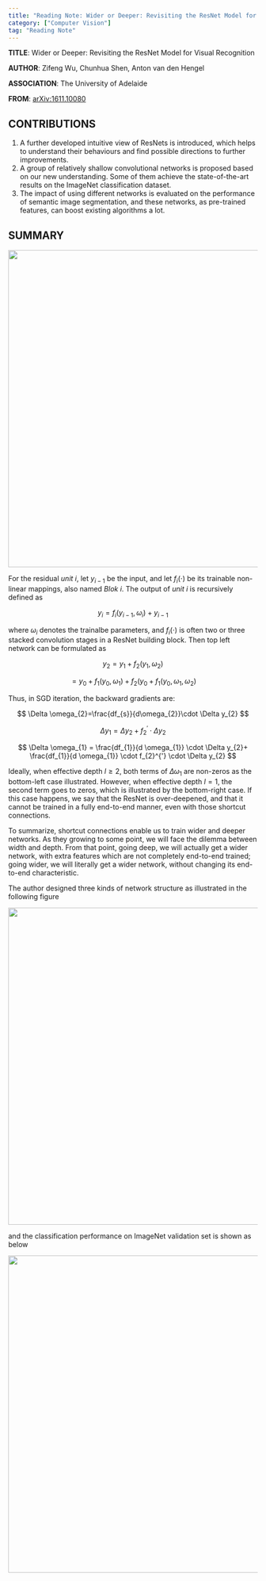 ```yaml
---
title: "Reading Note: Wider or Deeper: Revisiting the ResNet Model for Visual Recognition"
category: ["Computer Vision"]
tag: "Reading Note"
---
```


**TITLE**:  Wider or Deeper: Revisiting the ResNet Model for Visual Recognition

**AUTHOR**: Zifeng Wu, Chunhua Shen, Anton van den Hengel

**ASSOCIATION**: The University of Adelaide

**FROM**: [arXiv:1611.10080 ](https://arxiv.org/abs/1611.10080)

## CONTRIBUTIONS ##

1. A further developed intuitive view of ResNets is introduced, which helps to understand their behaviours and find possible directions to further improvements.
2. A group of relatively shallow convolutional networks is proposed based on our new understanding. Some of them achieve the state-of-the-art results on the ImageNet classification dataset.
3. The impact of using different networks is evaluated on the performance of semantic image segmentation, and these networks, as pre-trained features, can boost existing algorithms a lot.

## SUMMARY ##

<img class="img-responsive center-block" src="https://raw.githubusercontent.com/joshua19881228/my_blogs/master/Computer_Vision/Reading_Note/figures/WiderResNet_1.jpg" alt="" width="640"/>

For the residual $unit \ i$, let $y_{i-1}$ be the input, and let $f_{i}(\cdot)$ be its trainable non-linear mappings, also named $Blok \ i$. The output of $unit \ i$ is recursively defined as 

$$ y_{i} = f_{i}(y_{i-1}, \omega_{i})+y_{i-1} $$

where $\omega_{i}$ denotes the trainalbe parameters, and $f_{i}(\cdot)$ is often two or three stacked convolution stages in a ResNet building block. Then top left network can be formulated as

$$ y_{2} = y_{1}+f_{2}(y_{1},\omega_{2}) $$

$$ = y_{0}+f_{1}(y_{0},\omega_{1})+f_{2}(y_{0}+f_{1}(y_{0}, \omega_{1}, \omega_{2}) $$

Thus, in SGD iteration, the backward gradients are:

$$ \Delta \omega_{2}=\frac{df_{s}}{d\omega_{2}}\cdot \Delta y_{2} $$

$$ \Delta y_{1}= \Delta y_{2} + f_{2}^{'} \cdot \Delta y_{2} $$

$$ \Delta \omega_{1} = \frac{df_{1}}{d \omega_{1}} \cdot \Delta y_{2}+ \frac{df_{1}}{d \omega_{1}} \cdot f_{2}^{'} \cdot \Delta y_{2} $$

Ideally, when effective depth $l\geq2$, both terms of $\Delta \omega_{1}$ are non-zeros as the bottom-left case illustrated. However, when effective depth $l=1$, the second term goes to zeros, which is illustrated by the bottom-right case. If this case happens, we say that the ResNet is over-deepened, and that it cannot be trained in a fully end-to-end manner, even with those shortcut connections.

To summarize, shortcut connections enable us to train wider and deeper networks. As they growing to some point, we will face the dilemma between width and depth. From that point, going deep, we will actually get a wider network, with extra features which are not completely end-to-end trained; going wider, we will literally get a wider network, without changing its end-to-end characteristic.

The author designed three kinds of network structure as illustrated in the following figure

<img class="img-responsive center-block" src="https://raw.githubusercontent.com/joshua19881228/my_blogs/master/Computer_Vision/Reading_Note/figures/WiderResNet_2.jpg" alt="" width="640"/>

and the classification performance on ImageNet validation set is shown as below

<img class="img-responsive center-block" src="https://raw.githubusercontent.com/joshua19881228/my_blogs/master/Computer_Vision/Reading_Note/figures/WiderResNet_3.jpg" alt="" width="640"/>
